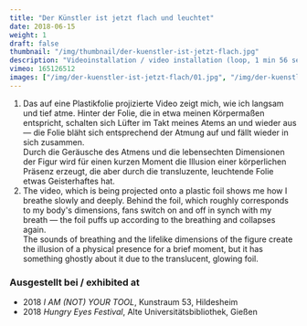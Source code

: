 ```yaml
---
title: "Der Künstler ist jetzt flach und leuchtet"
date: 2018-06-15
weight: 1
draft: false
thumbnail: "/img/thumbnail/der-kuenstler-ist-jetzt-flach.jpg"
description: "Videoinstallation / video installation (loop, 1 min 56 sec), 2018"
vimeo: 165126512
images: ["/img/der-kuenstler-ist-jetzt-flach/01.jpg", "/img/der-kuenstler-ist-jetzt-flach/02.jpg", "/img/der-kuenstler-ist-jetzt-flach/03.jpg"]
---
```


1. Das auf eine Plastikfolie projizierte Video zeigt mich, wie ich langsam und tief atme. Hinter der Folie, die in etwa meinen Körpermaßen entspricht, schalten sich Lüfter im Takt meines Atems an und wieder aus — die Folie bläht sich entsprechend der Atmung auf und fällt wieder in sich zusammen. \
Durch die Geräusche des Atmens und die lebensechten Dimensionen der Figur wird für einen kurzen Moment die Illusion einer körperlichen Präsenz erzeugt, die aber durch die transluzente, leuchtende Folie etwas Geisterhaftes hat.
2. The video, which is being projected onto a plastic foil shows me how I breathe slowly and deeply. Behind the foil, which roughly corresponds to my body's dimensions, fans switch on and off in synch with my breath — the foil puffs up according to the breathing and collapses again. \
The sounds of breathing and the lifelike dimensions of the figure create the illusion of a physical presence for a brief moment, but it has something ghostly about it due to the translucent, glowing foil.

### **Ausgestellt bei / exhibited at**
* 2018 *I AM (NOT) YOUR TOOL*, Kunstraum 53, Hildesheim
* 2018 *Hungry Eyes Festival*,  Alte Universitätsbibliothek, Gießen
